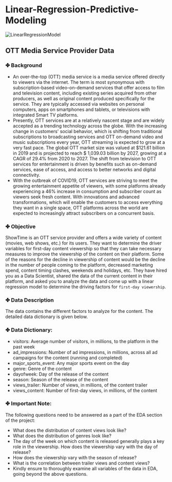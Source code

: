 # Linear-Regression-Predictive-Modeling

![LinearRegressionModel](https://github.com/AriSa365/Linear-Regression-Predictive-Modeling/assets/174586469/bf8cd207-cfb4-4202-a9bb-77b568b06236)


## OTT Media Service Provider Data
### ✤ Background
- An over-the-top (OTT) media service is a media service offered directly to viewers via the internet. The term is most synonymous with subscription-based video-on-demand services that offer access to film and television content, including existing series acquired from other producers, as well as original content produced specifically for the service. They are typically accessed via websites on personal computers, apps on smartphones and tablets, or televisions with integrated Smart TV platforms.
- Presently, OTT services are at a relatively nascent stage and are widely accepted as a trending technology across the globe. With the increasing change in customers' social behavior, which is shifting from traditional subscriptions to broadcasting services and OTT on-demand video and music subscriptions every year, OTT streaming is expected to grow at a very fast pace. The global OTT market size was valued at $121.61 billion in 2019 and is projected to reach $ 1,039.03 billion by 2027, growing at a CAGR of 29.4% from 2020 to 2027. The shift from television to OTT services for entertainment is driven by benefits such as on-demand services, ease of access, and access to better networks and digital connectivity.
- With the outbreak of COVID19, OTT services are striving to meet the growing entertainment appetite of viewers, with some platforms already experiencing a 46% increase in consumption and subscriber count as viewers seek fresh content. With innovations and advanced transformations, which will enable the customers to access everything they want in a single space, OTT platforms across the world are expected to increasingly attract subscribers on a concurrent basis.

### ✤ Objective
ShowTime is an OTT service provider and offers a wide variety of content (movies, web shows, etc.) for its users. They want to determine the driver variables for first-day content viewership so that they can take necessary measures to improve the viewership of the content on their platform. Some of the reasons for the decline in viewership of content would be the decline in the number of people coming to the platform, decreased marketing spend, content timing clashes, weekends and holidays, etc. They have hired you as a Data Scientist, shared the data of the current content in their platform, and asked you to analyze the data and come up with a linear regression model to determine the driving factors for `first-day viewership`.

### ✤ Data Description
The data contains the different factors to analyze for the content. The detailed data dictionary is given below.

### ✤ Data Dictionary:
- visitors: Average number of visitors, in millions, to the platform in the past week
- ad_impressions: Number of ad impressions, in millions, across all ad campaigns for the content (running and completed)
- major_sports_event: Any major sports event on the day
- genre: Genre of the content
- dayofweek: Day of the release of the content
- season: Season of the release of the content
- views_trailer: Number of views, in millions, of the content trailer
- views_content: Number of first-day views, in millions, of the content
 

### ✤ Important Note:
The following questions need to be answered as a part of the EDA section of the project:

- What does the distribution of content views look like?
- What does the distribution of genres look like?
- The day of the week on which content is released generally plays a key role in the viewership. How does the viewership vary with the day of release?
- How does the viewership vary with the season of release?
- What is the correlation between trailer views and content views?
- Kindly ensure to thoroughly examine all variables of the data in EDA, going beyond the above questions.
